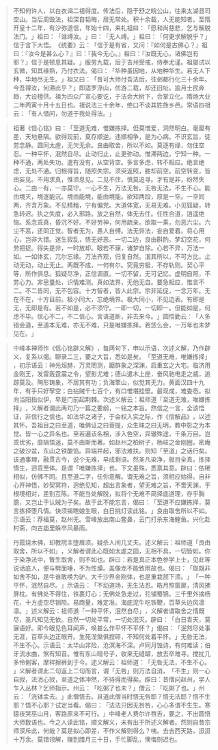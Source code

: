 
> 不知何许人，以白衣谒二祖得度。传法后，隐于舒之皖公山，往来太湖县司空山。当后周毁法，祖深自韬晦，居无常处。积十余载，人无能知者。至隋开皇十二年，有沙弥道信，年始十四，来礼祖曰：​「愿和尚慈悲，乞与解脱法门。​」祖曰：​「谁缚汝。​」曰：​「无人缚。​」祖曰：​「何更求解脱乎？​」信于言下大悟。​《统要》云：​「信于是有省，又问：『如何是古佛心？』祖曰：『汝今是甚么心？』曰：『我今无心。』祖曰：『汝既无心，诸佛岂有耶？』信于是顿息其疑。​」服劳九载，后于吉州受戒，侍奉尤谨。祖屡试以玄微，知其缘熟，乃付衣法。偈曰：​「华种虽因地，从地种华生。若无人下种，华地尽无生。​」祖又曰：​「昔可大师付吾法后，往邺都行化三十余年。今吾得汝，何滞此乎？​」即适罗浮山，优游二载，却还旧址。逾月士民奔趋，大设檀供。祖为四众广宣心要讫，于法会大树下，合掌立化。隋炀大业二年丙寅十月十五日也。祖说法三十余年，绝口不谈其姓族乡邑。常语四祖云：​「有人借问，勿道于我处得法。​」

> 祖著《信心铭》曰：​「至道无难，惟嫌拣择。但莫憎爱，洞然明白。毫厘有差，天地悬隔。欲得现前，莫存顺逆。违顺相争，是为心病。不识玄旨，徒劳念静。圆同太虗，无欠无余。良由取舍，所以不如。莫逐有缘，勿住空忍。一种平怀，泯然自尽。止动归止，止更弥动。惟滞两边，宁知一种。一种不通，两处失功。遣有没有，从空背空。多言多虑，转不相应。绝言绝虑，无处不通。归根得旨，随照失宗。须臾返照，胜却前空。前空转变，皆由妄见。不用求真，惟须息见。二见不住，慎莫追寻。才有是非，纷然失心。二由一有，一亦莫守。一心不生，万法无咎。无咎无法，不生不心。能由境灭，境逐能沉。境由能境，能由境能。欲知两段，原是一空。一空同两，齐含万象。不见精粗，宁有偏党。大道体宽，无易无难。小见狐疑，转急转迟。执之失度，必入邪路。放之自然，体无去住。任性合道，逍遥绝恼。系念乖真，昏沉不好。不好劳神，何用疏亲。欲取一乘，勿恶六尘。六尘不恶，还同正觉。智者无为，愚人自缚。法无异法，妄自爱着。将心用心，岂非大错。迷生寂乱，悟无好恶。一切二边，良由斟酌。梦幻空花，何劳把捉。得失是非，一时放却。眼若不寐，诸梦自除。心若不异，万法一如。一如体玄，兀尔忘缘。万法齐观，归复自然。泯其所以，不可方比。止动无动，动止无止。两既不成，一何有尔。究竟穷极，不存轨则。契心平等，所作俱息。狐疑尽净，正信调直。一切不留，无可记忆。虚明自照，不劳心力。非思量处，识情难测。真如法界，无他无自。要急相应，惟言不二。不二皆同，无不包容。十方智者，皆人此宗。宗非延促，一念万年。无在不在，十方目前。极小同大，忘绝境界。极大同小，不见边表。有即是无，无即是有。若不如是，必不须守。一即一切，一切即一。但能如是，何虑不毕。信心不二，不二信心。言语道断，非去来今。​」圆悟勤云：​「人多错会道，至道本无难，亦无不难，只是唯嫌拣择。若恁么会，一万年也未梦见在。​」

> 中峰本禅师作《信心铭辟义解》​，每两句下，申以示语，次述义解，乃作辟义，复系以偈。聊录二三，要之大旨，悉如是矣。​「至道无难，唯嫌拣择」​，初示语云：神光烜赫，万灵罔测，踞群象之深渊，启重玄之大宅。临济用金刚王，发雷轰霆震之令，望影尤难；德山遣木上座，奋风驰电走之威，追踪莫及。陶形铸象，不居其有功；负海擎山，似觉其无力。黄面汉四十九年，有手只好孥空；白拈贼千七百个，有口惟堪挂壁。最现成，难委悉。拟向当阳指似伊，早是门前起荆棘。次述义解云：祖师道「至道无难，唯嫌拣择」​，义解者谓此两句乃一篇之要纲，一铭之本旨。然信之一言，全该悟证，非信行之信也。如法华之诸子，于会权入实之际，作《信解品》​，以述其怀。吾祖目之曰至道，唯佛证之曰菩提，众生昧之曰无明，教中彰之为本觉。皆一心之异名也。至若遍该名相，涉入色空，异辙殊途，千条万目。岂乖优劣，靡隔悟迷，莫不由斯而著。如赵州之柏树子，杨岐之金刚圈，密庵之破沙盆，东山之铁酸馅。异端并起，邪法难扶。则知「至道」之话行矣。该通事理，融贯古今，说个无难，早成剩语。然圣凡染净，极目全真，拣择情生，迥乖至体。是谓「唯嫌拣择」也。下文虽殊，悉禀其意。辟曰：依稀相似，仿佛不同。且至道二字，任你意解。谓无难之旨，须相应始得。自非心开神悟，妙契冥符，迥绝见知，超出言象者，望无难之旨，不啻天渊，于根境相对，差别互陈。不能当处解脱，拟将个无难不简择底道理，存乎胸臆，又岂止于认贼为子矣。故于此不能忘言，偈曰：​「至道不应嫌拣择，莫言拣择堕凡情。快须揭瞎娘生眼，白日挑灯读此铭。​」良由取舍所以不如。示语云：荐福莫，赵州无。雪峰放出南山鳖鼻，云门打杀东海鲤鱼。兴化赴村斋，向古庙里躲卒风暴雨。

> 丹霞烧木佛，却教院主堕眉须。疑杀人间几丈夫。述义解云：祖师道「良由取舍，所以不如」​，义解者谓此心既如太虗之圆，无相不具，一切皆如。你于染净法中，瞥生取舍，则不如也。辟曰：若是真正本色参学上士，见此等说话底人，便与劈面唾，不为性燥。盖像龙不能致雨故也。偈曰：​「取既非如舍不如，是牛谁敢唤为驴。大千沙界金刚体，也是重栽颔下须。​」​「一种平怀，泯然自尽。​」示语云：​「不动道场，无生法忍。皓月照窗扉，清风拂屏枕。有佛处不得住，铁裹灯心；无佛处急走过，花铺蜀锦。三千里外摘杨花，十方虚空尽销陨。易商量，难定准。海底泥牛吃铁鞭，百草头边风凛凛。​」述义解云：祖师道「一种平怀，泯然自尽」​，义解者谓取舍之情既尽，圣凡知见无依。自然一切处平常，一切处泯灭。辟曰：​「白日青天，莫寐语好。即今眼见色耳闻声，唤甚么作平怀不平怀？​」偈曰：​「泯然尽处事无涯，百草头边正眼开。生死涅槃俱捏碎，不知何处着平怀。​」无咎无法，不生不心。示语云：太华山非险，沧溟海不深。卢同月蚀诗，有何难读；伯牙流水曲，煞有知音。惟有东山暗号子，收来无缝罅，放去卒难寻。搅扰几多伶俐客，摩祥擦裤到于今。述义解云：祖师道：​「无咎无法，不生不心。​」义解者谓此二句返上二句而言，谓「无咎」则万法自消，​「不生」则一心自寂，法消心寂，至道之体冲然，不待得而得矣。辟曰：昔僧问赵州，学人乍入丛林？乞师指示。州云：​「吃粥了也未？​」僧云：​「吃粥了也。​」州云：​「洗钵孟去。​」此僧悟去。且道此僧当时悟无咎耶？悟无法耶？悟不生耶？悟不心耶？试定当看。偈曰：​「法法只因无咎咎，心心多谓不生生。寒猿夜哭巫山月，客路原来不可行。​」中峰老人费尔许唇舌，要之，不出圆悟大师数语也。今之人读此铭，顺文解义，未有出于所述义解者。然则自昔宗师深斥此，何哉？莫是拟心即差，不作义解则得么？咦。去去西天路，迢迢十万余。莫错领解，赚到腊月三十日，手忙脚乱，懊悔则迟也。
